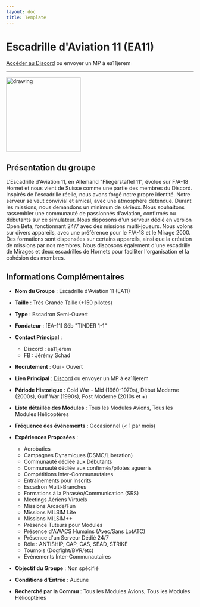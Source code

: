 ```yaml
---
layout: doc
title: Template
---
```


# Escadrille d'Aviation 11 (EA11)

[Accéder au Discord](https://discord.gg/tcSGh4bZug) ou envoyer un MP à ea11jerem

---
<img src="https://www.notion.so/image/https%3A%2F%2Fprod-fillout-oregon-s3.s3.us-west-2.amazonaws.com%2Forgid-44212%2Fflowpublicid-nhX7NPcktCus%2F11ca2763-cbf2-4b4c-9251-0e109b574a27-jGmCXHPprSKNWJisg5pF1u4D2fZ2STu2PNo19r6SHCrSv3IiCvhxbE8Af2I6Y8MMLfP7EGnmqLkL0mO0cT5JdFqdfVNKmB82l2b%2Fdiscord_ea11.png?id=5f4e4d3f-84b0-45a6-8d91-46ed4ce14e9d&table=block&spaceId=9b56e4a6-f62a-4da2-8df7-f1b261e8ca6d&width=2000&userId=8bc0c44b-ad57-476a-ade1-0d5a75b79592&cache=v2" alt="drawing" width="200"/>

## Présentation du groupe

L'Escadrille d'Aviation 11, en Allemand "Fliegerstaffel 11", évolue sur F/A-18 Hornet et nous vient de Suisse comme une partie des membres du Discord. Inspirés de l'escadrille réelle, nous avons forgé notre propre identité. Notre serveur se veut convivial et amical, avec une atmosphère détendue. Durant les missions, nous demandons un minimum de sérieux. Nous souhaitons rassembler une communauté de passionnés d'aviation, confirmés ou débutants sur ce simulateur. Nous disposons d'un serveur dédié en version Open Beta, fonctionnant 24/7 avec des missions multi-joueurs. Nous volons sur divers appareils, avec une préférence pour le F/A-18 et le Mirage 2000. Des formations sont dispensées sur certains appareils, ainsi que la création de missions par nos membres. Nous disposons également d'une escadrille de Mirages et deux escadrilles de Hornets pour faciliter l'organisation et la cohésion des membres.

## Informations Complémentaires

- **Nom du Groupe** : Escadrille d'Aviation 11 (EA11)
- **Taille** : Très Grande Taille (+150 pilotes)
- **Type** : Escadron Semi-Ouvert
- **Fondateur** : [EA-11] Séb "TINDER 1-1"
- **Contact Principal** : 
  - Discord : ea11jerem
  - FB : Jérémy Schad
- **Recrutement** : Oui - Ouvert
- **Lien Principal** : [Discord](https://discord.gg/tcSGh4bZug) ou envoyer un MP à ea11jerem
- **Période Historique** : Cold War - Mid (1960-1970s), Début Moderne (2000s), Gulf War (1990s), Post Moderne (2010s et +)
- **Liste détaillée des Modules** : Tous les Modules Avions, Tous les Modules Hélicoptères
- **Fréquence des évènements** : Occasionnel (< 1 par mois)
- **Expériences Proposées** :
  - Aerobatics
  - Campagnes Dynamiques (DSMC/Liberation)
  - Communauté dédiée aux Débutants
  - Communauté dédiée aux confirmés/pilotes aguerris
  - Compétitions Inter-Communautaires
  - Entraînements pour Inscrits
  - Escadron Multi-Branches
  - Formations à la Phraséo/Communication (SRS)
  - Meetings Aériens Virtuels
  - Missions Arcade/Fun
  - Missions MILSIM Lite
  - Missions MILSIM++
  - Présence Tuteurs pour Modules
  - Présence d'AWACS Humains (Avec/Sans LotATC)
  - Présence d'un Serveur Dédié 24/7
  - Rôle : ANTISHIP, CAP, CAS, SEAD, STRIKE
  - Tournois (Dogfight/BVR/etc)
  - Événements Inter-Communautaires

- **Objectif du Groupe** : Non spécifié

- **Conditions d'Entrée** : Aucune

- **Recherché par la Commu** : Tous les Modules Avions, Tous les Modules Hélicoptères